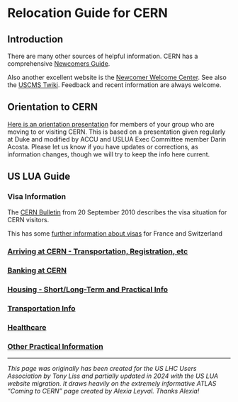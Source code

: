 # Relocation Guide for CERN

## Introduction


There are many other sources of helpful information. CERN has a comprehensive [Newcomers Guide](https://newcomersguide.web.cern.ch/).

Also another excellent website is the [Newcomer Welcome Center](http://newcomerwelcomecenter.weebly.com/). See also the [USCMS Twiki](https://twiki.cern.ch/twiki/bin/view/Main/USCMSProjectOfficeCERN). Feedback and recent information are always welcome.


## Orientation to CERN

[Here is an orientation presentation](https://github.com/acostad/acostad.github.io/blob/main/NewStudentOrientationAtCERN.pdf) for members of your group who are moving to or visiting CERN. This is based on a presentation given regularly at Duke and modified by ACCU and USLUA Exec Committee member Darin Acosta. Please let us know if you have updates or corrections, as information changes, though we will try to keep the info here current.

## US LUA Guide

### Visa Information

The [CERN Bulletin](http://cdsweb.cern.ch/journal/CERNBulletin/2010/38/Official%20News/1291960?ln=en) from 20 September 2010 describes the visa situation for CERN visitors.

This has some [further information about visas](visas) for France and Switzerland

### [Arriving at CERN - Transportation, Registration, etc](arriving-at-cern)

### [Banking at CERN](banking)

### [Housing - Short/Long-Term and Practical Info](housing)

### [Transportation Info](transportation)

### [Healthcare](health)

### [Other Practical Information](other-practical-information)



---
*This page was originally has been created for the US LHC Users Association by Tony Liss and partially updated in 2024 with the US LUA website migration. It draws heavily on the extremely informative ATLAS “Coming to CERN” page created by Alexia Leyval. Thanks Alexia!*


